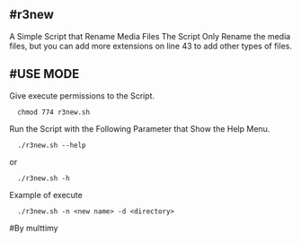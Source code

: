 #r3new
-------
A Simple Script that Rename Media Files
The Script Only Rename the media files, but you can add more extensions on line 43 to add other types of files.

#USE MODE
---------
Give execute permissions to the Script.

      chmod 774 r3new.sh

Run the Script with the Following Parameter that Show the Help Menu.

      ./r3new.sh --help

or

      ./r3new.sh -h

Example of execute

      ./r3new.sh -n <new name> -d <directory>

#By multtimy
